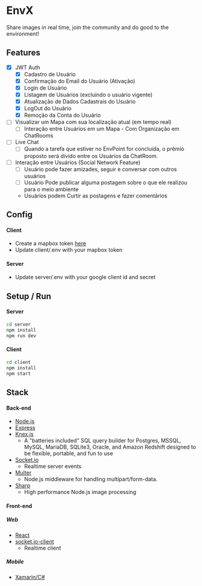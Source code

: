 # EnvX

Share images in real time, join the community and do good to the environment!

## Features

* [x] JWT Auth
  * [x] Cadastro de Usuário
  * [x] Confirmação do Email do Usuário (Ativação) 
  * [x] Login de Usuário
  * [x] Listagem de Usuários (excluindo o usuário vigente)
  * [x] Atualização de Dados Cadastrais do Usuário
  * [x] LogOut do Usuário
  * [x] Remoção da Conta do Usuário
* [ ] Visualizar um Mapa com sua localização atual (em tempo real)
  * [ ] Interação entre Usuários em um Mapa - Com Organização em ChatRooms
* [ ] Live Chat
  * [ ] Quando a tarefa que estiver no EnvPoint for concluida, o prêmio proposto será divido entre os Usuários da ChatRoom.
* [ ] Interação entre Usuários (Social Network Feature)
  * [ ] Usuário pode fazer amizades, seguir e conversar com outros usuários
  * [ ] Usuário Pode publicar alguma postagem sobre o que ele realizou para o meio ambiente
  * Usuários podem Curtir as postagens e fazer comentários

## Config

#### Client
* Create a mapbox token [here](https://www.mapbox.com)
* Update client/.env with your mapbox token

#### Server
* Update server/.env with your google client id and secret

## Setup / Run

#### Server

```sh
cd server
npm install
npm run dev
```

#### Client

```sh
cd client
npm install
npm start
```

## Stack

#### Back-end
* [Node.js](https://nodejs.org/en/)
* [Express](http://expressjs.com/)
* [Knex.js](http://knexjs.org/)
  * A "batteries included" SQL query builder for Postgres, MSSQL, MySQL, MariaDB, SQLite3, Oracle, and Amazon Redshift designed to be flexible, portable, and fun to use
* [Socket.io](https://socket.io/)
  * Realtime server events
* [Multer](https://github.com/expressjs/multer)
  * Node.js middleware for handling multipart/form-data.
* [Sharp](https://sharp.pixelplumbing.com/)
  * High performance Node.js image processing

#### Front-end


##### Web

* [React](https://reactjs.org/)
* [socket.io-client](https://github.com/socketio/socket.io-client)
  * Realtime client


##### Mobile
* [Xamarin/C#](https://dotnet.microsoft.com/apps/xamarin)

